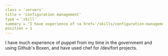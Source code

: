 ```yaml
---
class = 'servers'
title = 'Configuration management'
type = 'skill'
summary = "I have experience of <a href='/skills/configuration-management'>different configuration management</a> tools"
position = 1
---
```


I have much experience of puppet from my time in the government and using
Github's Boxen, and have used chef for /dev/fort projects.
